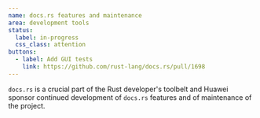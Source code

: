 ```yaml
---
name: docs.rs features and maintenance
area: development tools
status: 
  label: in-progress
  css_class: attention
buttons:
  - label: Add GUI tests
    link: https://github.com/rust-lang/docs.rs/pull/1698
---
```

`docs.rs` is a crucial part of the Rust developer's toolbelt and Huawei sponsor
continued development of `docs.rs` features and of maintenance of the project.
